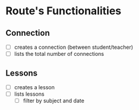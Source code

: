 # Route's Functionalities

## Connection
* [ ] creates a connection (between student/teacher)
* [ ] lists the total number of connections

## Lessons
* [ ] creates a lesson
* [ ] lists lessons
  * [ ] filter by subject and date